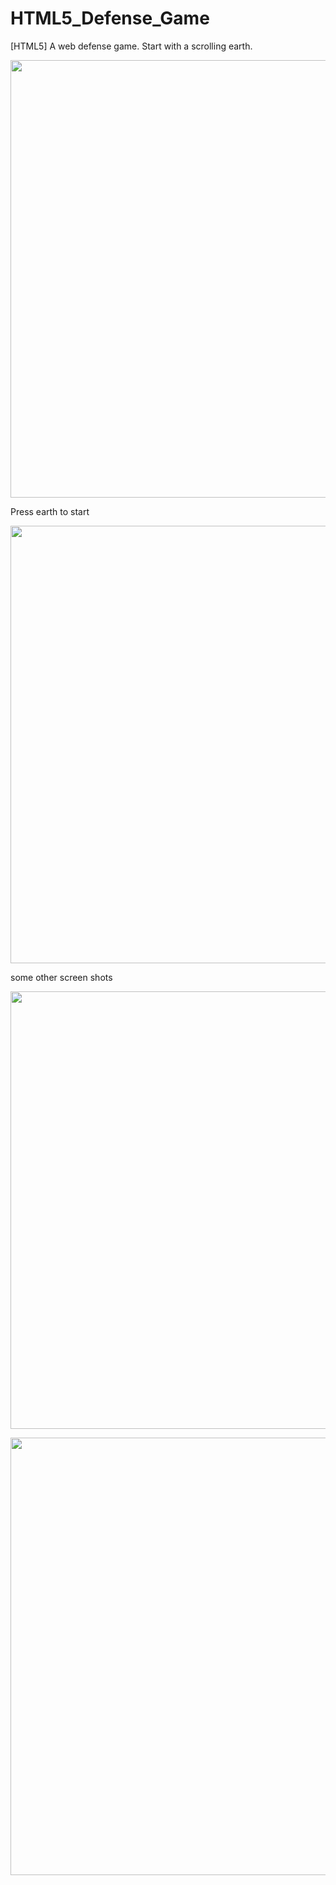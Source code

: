 # HTML5_Defense_Game
[HTML5] A web defense game. Start with a scrolling earth.

<p align="center">
<img src="https://github.com/luchengzhong/HTML5_Defense_Game/blob/master/README_IMAGES/2012_1.gif" width="700">
</p>

Press earth to start
<p align="center">
<img src="https://github.com/luchengzhong/HTML5_Defense_Game/blob/master/README_IMAGES/2012_2.gif" width="700">
</p>

some other screen shots
<p align="center">
<img src="https://github.com/luchengzhong/HTML5_Defense_Game/blob/master/README_IMAGES/2012_3.png" width="700">
</p>
<p align="center">
<img src="https://github.com/luchengzhong/HTML5_Defense_Game/blob/master/README_IMAGES/2012_4.png" width="700">
</p>
